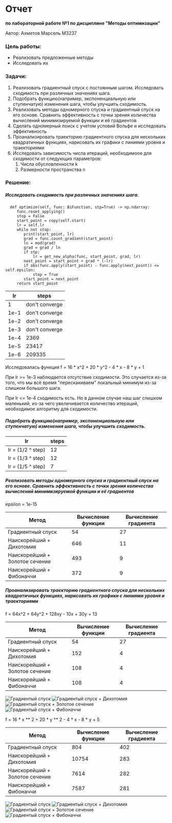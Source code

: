 # Отчет

**по лабораторной работе №1 по дисциплине "Методы оптимизации"**

Автор: Ахметов Марсель M3237

### Цель работы:

- Реализовать предложенные методы
- Исследовать их

### Задачи:

1. Реализовать градиентный спуск с постоянным шагом. Исследовать сходимость при различных значениях шага.
2. Подобрать функцию(например, экспоненциальную или ступенчатую) изменения шага, чтобы улучшить сходимость.
3. Реализовать методы одномерного спуска и градиентный спуск на его основе. Сравнить эффективность с точки зрения
   количества вычислений минимизируемой функции и её градиентов
4. Сделать одномерный поиск с учетом условий Вольфе и исследовать эффективность
5. Проанализировать траекторию градиентного спуска для нескольких квадратичных функциях, нарисовать их графики с линиями
   уровня и траекториями
6. Исследовать зависимость числа итераций, необходимоое для сходимости от следующих параметров:
    1. Числа обусловленности k
    2. Размерности пространства n

### Решение:

##### Исследовать сходимость при различных значениях шага.

      def optimize(self, func: BiFunction, stp=True) -> np.ndarray:
         func.reset_applying()
         stop = False
         start_point = copy(self.start)
         lr = self.lr
         while not stop:
            print(start_point, lr)
            grad = func.count_gradient(start_point)
            ln = mod(grad)
            grad = grad / ln
            if stp:
                lr = get_new_alpha(func, start_point, grad, lr)
            next_point = start_point + grad * (-lr)
            if abs(func.apply(start_point) - func.apply(next_point)) <= self.epsilon:
                stop = True
            start_point = next_point
         return start_point

| lr   | steps          |
|------|----------------|
| 1    | don't converge |
| 1e-1 | don't converge |
| 1e-2 | don't converge |
| 1e-3 | don't converge |
| 1e-4 | 2369           |
| 1e-5 | 23417          |
| 1e-6 | 209335         |

Исследовалась функция f = 16 * x^2 + 20 * y^2 - 4 * x - 8 * y + 1

При lr >= 1e-3 наблюдается отсутствие сходимости. Это случается из-за того,
что мы всё время "перескакиваем" локальный минимум из-за слишком большого шага.

При lr <= 1e-4 сходимость есть. Но в данном случае наш шаг слишком маленький,
из-за чего увеличивается количество итераций, необходимое алгоритму для сходимости.

##### Подобрать функцию(например, экспоненциальную или ступенчатую) изменения шага, чтобы улучшить сходимость.

| lr                | steps |
|-------------------|-------|
| lr = (1/2 ^ step) | 12    |
| lr = (1/3 ^ step) | 12    |
| lr = (1/5 ^ step) | 7     |

##### Реализовать методы одномерного спуска и градиентный спуск на его основе. Сравнить эффективность с точки зрения количества вычислений минимизируемой функции и её градиентов

epsilon = 1e-15

| Метод                          | Вычисление функции | Вычисление градиента |
|--------------------------------|--------------------|----------------------|
| Градиентный спуск              | 54                 | 27                   |
| Наискорейший + Дихотомия       | 646                | 11                   |
| Наискорейший + Золотое сечение | 493                | 9                    |
| Наискорейший + Фибоначчи       | 372                | 9                    |

##### Проанализировать траекторию градиентного спуска для нескольких квадратичных функциях, нарисовать их графики с линиями уровня и траекториями

f = 64x^2 + 64y^2 + 128xy - 10x + 30y + 13

| Метод                          | Вычисление функции | Вычисление градиента |
|--------------------------------|--------------------|----------------------|
| Градиентный спуск              | 54                 | 27                   |
| Наискорейший + Дихотомия       | 152                | 4                    |
| Наискорейший + Золотое сечение | 108                | 4                    |
| Наискорейший + Фибоначчи       | 108                | 4                    |

![Градиентый спуск]([128_126_126_128_-10__30]Optimizer.png "Градиентый спуск")
![Градиентый спуск + Дихотомия]([128_126_126_128_-10__30]DichotomyOptimizer.png "Градиентый спуск + Дихотомия")
![Градиентый спуск + Золотое сечение]([128_126_126_128_-10__30]GoldenRatioOptimizer.png "Градиентый спуск + Золотое сечение")
![Градиентый спуск + Фибоначчи]([128_126_126_128_-10__30]FibonacciOptimizer.png "Градиентый спуск + Фибоначчи")

f = 16 * x ** 2 + 20 * y ** 2 - 4 * x - 8 * y + 5

| Метод                          | Вычисление функции | Вычисление градиента |
|--------------------------------|--------------------|----------------------|
| Градиентный спуск              | 804                | 402                  |
| Наискорейший + Дихотомия       | 10754              | 283                  |
| Наискорейший + Золотое сечение | 7614               | 282                  |
| Наискорейший + Фибоначчи       | 7587               | 281                  |


![Градиентый спуск]([32__0__0_40_-4_-8]Optimizer.png "Градиентый спуск")
![Градиентый спуск + Дихотомия]([32__0__0_40_-4_-8]DichotomyOptimizer.png "Градиентый спуск + Дихотомия")
![Градиентый спуск + Золотое сечение]([32__0__0_40_-4_-8]GoldenRatioOptimizer.png "Градиентый спуск + Золотое сечение")
![Градиентый спуск + Фибоначчи]([32__0__0_40_-4_-8]FibonacciOptimizer.png "Градиентый спуск + Фибоначчи")

